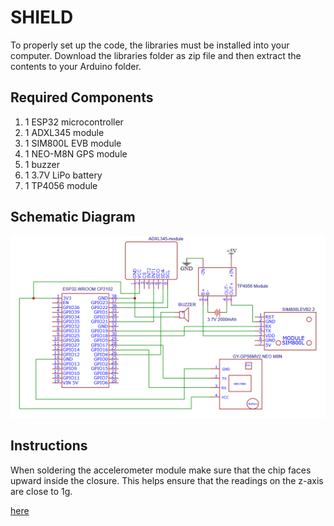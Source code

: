 # SHIELD 
To properly set up the code, the libraries must be installed into your computer. Download the libraries folder as zip file and then extract the contents to your Arduino folder.

## Required Components
1. 1 ESP32 microcontroller
2. 1 ADXL345 module
3. 1 SIM800L EVB module
4. 1 NEO-M8N GPS module
5. 1 buzzer
6. 1 3.7V LiPo battery
7. 1 TP4056 module

## Schematic Diagram
![SHIELD Wiring Diagram](schematic-diagram.png)

## Instructions
When soldering the accelerometer module make sure that the chip faces upward inside the closure. This helps ensure that the readings on the z-axis are close to 1g.


[here](karatonis2006.pdf)